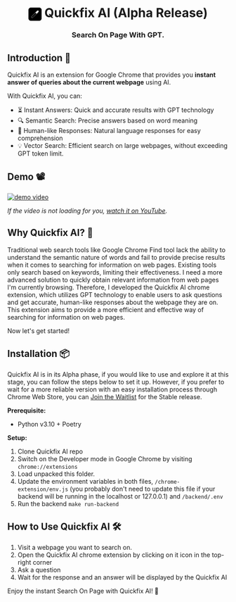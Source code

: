 <h1 align="center"><img align="center" height="30" src="assets/icon-128.png"> Quickfix AI (Alpha Release)</h1>

<h3 align="center">Search On Page With GPT.</h3>

## Introduction 👋

Quickfix AI is an extension for Google Chrome that provides you **instant answer of queries about the current webpage** using AI.

With Quickfix AI, you can:
- ⏳ Instant Answers: Quick and accurate results with GPT technology
- 🔍 Semantic Search: Precise answers based on word meaning
- 🧠 Human-like Responses: Natural language responses for easy comprehension
- 💡 Vector Search: Efficient search on large webpages, without exceeding GPT token limit.

## Demo 📽

[![demo video](assets/chrome_extension_job_demo.gif)](https://www.youtube.com/watch?v=Foh8n8B3mmw)

*If the video is not loading for you, [watch it on YouTube](https://www.youtube.com/watch?v=Foh8n8B3mmw).*

## Why Quickfix AI? 🤔

Traditional web search tools like Google Chrome Find tool lack the ability to understand the semantic nature of words and fail to provide precise results when it comes to searching for information on web pages. Existing tools only search based on keywords, limiting their effectiveness. I need a more advanced solution to quickly obtain relevant information from web pages I'm currently browsing. Therefore, I developed the Quickfix AI chrome extension, which utilizes GPT technology to enable users to ask questions and get accurate, human-like responses about the webpage they are on. This extension aims to provide a more efficient and effective way of searching for information on web pages.

Now let's get started!

## Installation 📦

Quickfix AI is in its Alpha phase, if you would like to use and explore it at this stage, you can follow the steps below to set it up. However, if you prefer to wait for a more reliable version with an easy installation process through Chrome Web Store, you can [Join the Waitlist](https://forms.gle/ZN4hmSuThpYAE8kZ7) for the Stable release.

**Prerequisite:**

- Python v3.10 + Poetry

**Setup:**

1. Clone Quickfix AI repo
2. Switch on the Developer mode in Google Chrome by visiting `chrome://extensions`
3. Load unpacked this folder.
4. Update the environment variables in both files, `/chrome-extension/env.js` (you probably don't need to update this file if your backend will be running in the localhost or 127.0.0.1) and `/backend/.env`
5. Run the backend `make run-backend`

## How to Use Quickfix AI 🛠

1. Visit a webpage you want to search on.
2. Open the Quickfix AI chrome extension by clicking on it icon in the top-right corner
3. Ask a question
4. Wait for the response and an answer will be displayed by the Quickfix AI

Enjoy the instant Search On Page with Quickfix AI! 🎉